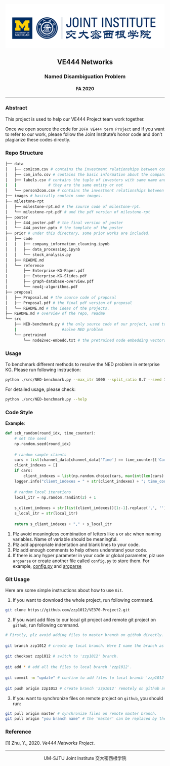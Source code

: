 <div style="text-align:center">
	<img src="images/ji_logo.png" alt="Jilogo" style="zoom:60%;" />
</div>
<center>
	<h2>
		VE444 Networks
	</h2>
</center> 
<center>
	<h3>
		Named Disambiguation Problem
	</h3>
</center>
<center>
   <h4>
       FA 2020
    </h4> 
</center>


------------------------------------------

### Abstract

This project is used to help our VE444 Project team work together. 

Once we open source the code for `20FA VE444 term Project` and if you want to refer to our work, please follow the Joint Institute’s honor code and don’t plagiarize these codes directly.

### Repo Structure

```bash
├── data
│   ├── com2com.csv # contains the investment relationships between companies.
│   ├── com_info.csv # contains the basic information about the companies.
│   ├── labels.csv # contains the tuple of investors with same name and a label indicating whether
|   |              # they are the same entity or not
│   └── person2com.csv # contains the investment relationships between companies and investor.
├── images # basically contain some images.
├── milestone-rpt
│   ├── milestone-rpt.md # the source code of milestone-rpt.
│   └── milestone-rpt.pdf # and the pdf version of milestone-rpt
├── poster
│   ├── 444_poster.pdf # the final version of poster
│   └── 444_poster.pptx # the template of the poster
├── prior # under this directory, some prior works are included.
│   ├── code
│   │   ├── company_information_cleaning.ipynb
│   │   ├── data_processing.ipynb
│   │   └── stock_analysis.py
│   ├── README.md
│   └── reference
│       ├── Enterprise-KG-Paper.pdf
│       ├── Enterprise-KG-Slides.pdf
│       ├── graph-database-overview.pdf
│       └── neo4j-algorithms.pdf
├── proposal
│   ├── Proposal.md # the source code of proposal
│   ├── Proposal.pdf # the final pdf version of proposal 
│   └── README.md # the ideas of the projects.
├── README.md # overview of the repo, readme
└── src 
    ├── NED-benchmark.py # the only source code of our project, used to benchmark different methods to
    |                    #solve NED problem
    └── pretrained
        └── node2vec-embedd.txt # the pretrained node embedding vectors using node2vec.
```

### Usage

To benchmark different methods to resolve the NED problem in enterprise KG. Please run following instruction:

```bash
python ./src/NED-benchmark.py --max_itr 1000 --split_ratio 0.7 --seed 10
```

For detailed usage, please check:

```bash
python ./src/NED-benchmark.py --help
```

### Code Style

**Example**:

```python
def sch_random(round_idx, time_counter):
    # set the seed
    np.random.seed(round_idx)

    # random sample clients
    cars = list(channel_data[channel_data['Time'] == time_counter]['Car'])
    client_indexes = []
    if cars:
        client_indexes = list(np.random.choice(cars, max(int(len(cars) / 2), 1), replace=False).ravel())
    logger.info("client_indexes = " + str(client_indexes) + "; time_counter = " + str(time_counter))

    # random local iterations
    local_itr = np.random.randint(2) + 1

    s_client_indexes = str(list(client_indexes))[1:-1].replace(',', '')
    s_local_itr = str(local_itr)

    return s_client_indexes + "," + s_local_itr
```

1. Plz avoid meaningless combination of letters like `a` or `abc` when naming variables. Name of variable should be meaningful. 
3. Plz add appropriate indentation and blank lines to your code.
4. Plz add enough comments to help others understand your code.
4. If there is any hyper parameter in your code or global parameter, plz use `argparse` or create another file called `config.py` to store them. For example, [config.py](https://github.com/zzp1012/federated-learning-environment/blob/master/fedavg/config.py) and [argparse](https://github.com/zzp1012/federated-learning-environment/blob/master/fedavg/scheduler.py)

### Git Usage

Here are some simple instructions about how to use `Git`.

1. If you want to download the whole project, run following command.

```bash
git clone https://github.com/zzp1012/VE370-Project2.git
```

2. If you want add files to our local git project and remote git project on `github`, run following command.

```bash
# Firstly, plz avoid adding files to master branch on github directly. You can create your own branch locally and remotely.

git branch zzp1012 # create my local branch. Here I name the branch as 'zzp1012'. If you have already created a branch, you can jump to next command.

git checkout zzp1012 # switch to 'zzp1012' branch.

git add * # add all the files to local branch 'zzp1012'.

git commit -m "update" # confirm to add files to local branch 'zzp1012'

git push origin zzp1012 # create branch 'zzp1012' remotely on github and copy your the content on your local branch 'zzp1012' to the remote 'zzp1012'.
```

3. If you want to synchronize files on remote project on `github`, you should run:

```bash
git pull origin master # synchronize files on remote master branch.
git pull origin "you branch name" # the 'master' can be replaced by the name of the other branch created on remote project on github, then you can synchronize files on the specific remote branch.
```

### Reference

[1] Zhu, Y., 2020. *Ve444 Networks Project*.

---------------------------------------------------------------

<center>
    UM-SJTU Joint Institute 交大密西根学院
</center>